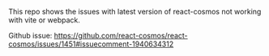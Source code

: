 This repo shows the issues with latest version of react-cosmos not working with vite or webpack.

Github issue: https://github.com/react-cosmos/react-cosmos/issues/1451#issuecomment-1940634312
